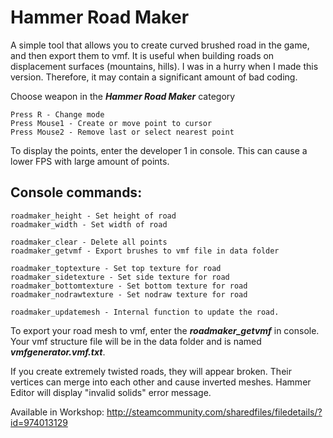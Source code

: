 # Hammer Road Maker
A simple tool that allows you to create curved brushed road in the game, and then export them to vmf.
It is useful when building roads on displacement surfaces (mountains, hills).
I was in a hurry when I made this version.
Therefore, it may contain a significant amount of bad coding.

Choose weapon in the ***Hammer Road Maker*** category
```
Press R - Change mode
Press Mouse1 - Create or move point to cursor
Press Mouse2 - Remove last or select nearest point
```
To display the points, enter the developer 1 in console. This can cause a lower FPS with large amount of points.

## Console commands:
```
roadmaker_height - Set height of road
roadmaker_width - Set width of road

roadmaker_clear - Delete all points
roadmaker_getvmf - Export brushes to vmf file in data folder

roadmaker_toptexture - Set top texture for road
roadmaker_sidetexture - Set side texture for road
roadmaker_bottomtexture - Set bottom texture for road
roadmaker_nodrawtexture - Set nodraw texture for road

roadmaker_updatemesh - Internal function to update the road.
```
To export your road mesh to vmf, enter the ***roadmaker_getvmf*** in console. Your vmf structure file will be in the data folder and is named ***vmfgenerator.vmf.txt***.

If you create extremely twisted roads, they will appear broken. Their vertices can merge into each other and cause inverted meshes. Hammer Editor will display "invalid solids" error message.

Available in Workshop: http://steamcommunity.com/sharedfiles/filedetails/?id=974013129
